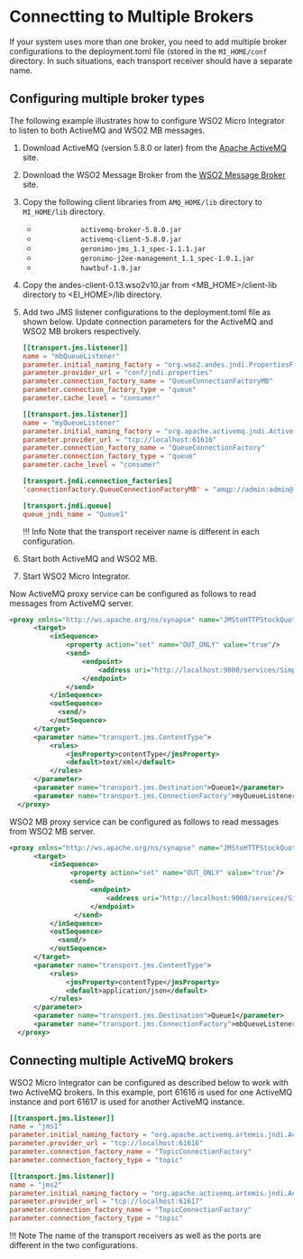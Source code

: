 # Connectting to Multiple Brokers

If your system uses more than one broker, you need to add multiple broker configurations to the deployment.toml file (stored in the `MI_HOME/conf` directory. In such situations, each transport receiver should have a separate name.

## Configuring multiple broker types

The following example illustrates how to configure WSO2 Micro Integrator to listen to
both ActiveMQ and WSO2 MB messages.

1.  Download ActiveMQ (version 5.8.0 or later) from the [Apache ActiveMQ](http://activemq.apache.org/) site. 
2.  Download the WSO2 Message Broker from the [WSO2 Message Broker](http://wso2.com/products/message-broker/) site.
3.  Copy the following client libraries from `AMQ_HOME/lib` directory to `MI_HOME/lib` directory.  
    -   `            activemq-broker-5.8.0.jar           `
    -   `            activemq-client-5.8.0.jar           `
    -   `            geronimo-jms_1.1_spec-1.1.1.jar           `
    -   `            geronimo-j2ee-management_1.1_spec-1.0.1.jar           `
    -   `            hawtbuf-1.9.jar           `
4.  Copy the andes-client-0.13.wso2v10.jar from <MB_HOME>/client-lib directory to <EI_HOME>/lib directory.
5.  Add two JMS listener configurations to the deployment.toml file as shown below. Update connection parameters for the ActiveMQ and WSO2 MB brokers respectively.

    ```toml
    [[transport.jms.listener]]
    name = "mbQueueListener"
    parameter.initial_naming_factory = "org.wso2.andes.jndi.PropertiesFileInitialContextFactory"
    parameter.provider_url = "conf/jndi.properties"
    parameter.connection_factory_name = "QueueConnectionFactoryMB"
    parameter.connection_factory_type = "queue"
    parameter.cache_level = "consumer"

    [[transport.jms.listener]]
    name = "myQueueListener"
    parameter.initial_naming_factory = "org.apache.activemq.jndi.ActiveMQInitialContextFactory"
    parameter.provider_url = "tcp://localhost:61616"
    parameter.connection_factory_name = "QueueConnectionFactory"
    parameter.connection_factory_type = "queue"
    parameter.cache_level = "consumer"

    [transport.jndi.connection_factories]
    'connectionfactory.QueueConnectionFactoryMB' = "amqp://admin:admin@clientID/carbon?brokerlist='tcp://localhost:5675'"

    [transport.jndi.queue]
    queue_jndi_name = "Queue1"
    ```

    !!! Info
        Note that the transport receiver name is different in each configuration.

7.  Start both ActiveMQ and WSO2 MB.
8.  Start WSO2 Micro Integrator.

Now ActiveMQ proxy service can be configured as follows to read messages from ActiveMQ server.

```xml
<proxy xmlns="http://ws.apache.org/ns/synapse" name="JMStoHTTPStockQuoteProxy" transports="jms">
      <target>
          <inSequence>
              <property action="set" name="OUT_ONLY" value="true"/>
              <send>
                  <endpoint>
                      <address uri="http://localhost:9000/services/SimpleStockQuoteService"/>
                  </endpoint>
              </send>
          </inSequence>
          <outSequence>
            <send/>
          </outSequence>
      </target>
      <parameter name="transport.jms.ContentType">
          <rules>
              <jmsProperty>contentType</jmsProperty>
              <default>text/xml</default>
          </rules>
      </parameter>
      <parameter name="transport.jms.Destination">Queue1</parameter>
      <parameter name="transport.jms.ConnectionFactory">myQueueListener</parameter>
  </proxy>
```

WSO2 MB proxy service can be configured as follows to read messages from WSO2 MB server.

```xml
<proxy xmlns="http://ws.apache.org/ns/synapse" name="JMStoHTTPStockQuoteProxyMB" transports="jms">
      <target>
          <inSequence>
               <property action="set" name="OUT_ONLY" value="true"/>
               <send>
                    <endpoint>
                        <address uri="http://localhost:9000/services/SimpleStockQuoteService"/>
                    </endpoint>
                </send>
          </inSequence>
          <outSequence>
            <send/>
          </outSequence>
      </target>
      <parameter name="transport.jms.ContentType">
          <rules>
              <jmsProperty>contentType</jmsProperty>
              <default>application/json</default>
          </rules>
      </parameter>
      <parameter name="transport.jms.Destination">Queue1</parameter>
      <parameter name="transport.jms.ConnectionFactory">mbQueueListener</parameter>
  </proxy>
```

## Connecting multiple ActiveMQ brokers

WSO2 Micro Integrator can be configured as described below to work with two ActiveMQ brokers. In this example, port 61616 is used for one
ActiveMQ instance and port 61617 is used for another ActiveMQ instance.

```toml tab='ActiveMQ Broker 1'
[[transport.jms.listener]]
name = "jms1"
parameter.initial_naming_factory = "org.apache.activemq.artemis.jndi.ActiveMQInitialContextFactory"
parameter.provider_url = "tcp://localhost:61616"
parameter.connection_factory_name = "TopicConnectionFactory"
parameter.connection_factory_type = "topic"
```

```toml tab='ActiveMQ Broker 2'
[[transport.jms.listener]]
name = "jms2"
parameter.initial_naming_factory = "org.apache.activemq.artemis.jndi.ActiveMQInitialContextFactory"
parameter.provider_url = "tcp://localhost:61617"
parameter.connection_factory_name = "TopicConnectionFactory"
parameter.connection_factory_type = "topic"
```

!!! Note 
    The name of the transport receivers as well as the ports are different in the two configurations.
